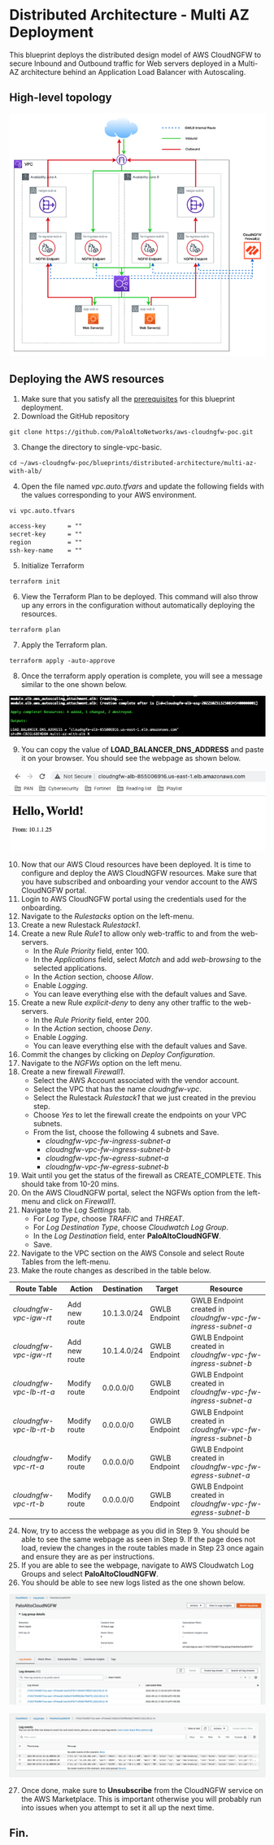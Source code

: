# Distributed Architecture - Multi AZ Deployment
This blueprint deploys the distributed design model of AWS CloudNGFW to secure Inbound and Outbound traffic for Web servers deployed in a Multi-AZ architecture behind an Application Load Balancer with Autoscaling.

## High-level topology

![high-level topo](/assets/distributed-2az-arch.png)

## Deploying the AWS resources
1. Make sure that you satisfy all the [prerequisites](https://github.com/PaloAltoNetworks/aws-cloudngfw-poc#prerequisites) for this blueprint deployment.
2. Download the GitHub repository
```
git clone https://github.com/PaloAltoNetworks/aws-cloudngfw-poc.git
```
3. Change the directory to single-vpc-basic.
```
cd ~/aws-cloudngfw-poc/blueprints/distributed-architecture/multi-az-with-alb/
```
4. Open the file named _vpc.auto.tfvars_ and update the following fields with the values corresponding to your AWS environment.
```
vi vpc.auto.tfvars
```

```
access-key      = ""
secret-key      = ""
region          = ""
ssh-key-name    = ""
```
5. Initialize Terraform
```
terraform init
```
6. View the Terraform Plan to be deployed. This command will also throw up any errors in the configuration without automatically deploying the resources.
```
terraform plan
```
7. Apply the Terraform plan.
```
terraform apply -auto-approve
```
8. Once the terraform apply operation is complete, you will see a message similar to the one shown below.

![terraform apply output](/assets/distributed-2az-hcl-out.png)

9. You can copy the value of __LOAD_BALANCER_DNS_ADDRESS__ and paste it on your browser. You should see the webpage as shown below.

![webpage screenshot](/assets/web-server-dns-screen.png)

10. Now that our AWS Cloud resources have been deployed. It is time to configure and deploy the AWS CloudNGFW resources. Make sure that you have subscribed and onboarding your vendor account to the AWS CloudNGFW portal.
11. Login to AWS CloudNGFW portal using the credentials used for the onboarding.
12. Navigate to the _Rulestacks_ option on the left-menu.
13. Create a new Rulestack _Rulestack1_.
14. Create a new Rule _Rule1_ to allow only web-traffic to and from the web-servers.
    - In the _Rule Priority_ field, enter 100.
    - In the _Applications_ field, select _Match_ and add _web-browsing_ to the selected applications.
    - In the _Action_ section, choose _Allow_.
    - Enable _Logging_.
    - You can leave everything else with the default values and Save.
15. Create a new Rule _explicit-deny_ to deny any other traffic to the web-servers.
    - In the _Rule Priority_ field, enter 200.
    - In the _Action_ section, choose _Deny_.
    - Enable _Logging_.
    - You can leave everything else with the default values and Save.
16. Commit the changes by clicking on _Deploy Configuration_.
17. Navigate to the _NGFWs_ option on the left menu.
18. Create a new firewall _Firewall1_.
    - Select the AWS Account associated with the vendor account.
    - Select the VPC that has the name _cloudngfw-vpc_.
    - Select the Rulestack _Rulestack1_ that we just created in the previou step.
    - Choose _Yes_ to let the firewall create the endpoints on your VPC subnets.
    - From the list, choose the following 4 subnets and Save.
        - _cloudngfw-vpc-fw-ingress-subnet-a_
        - _cloudngfw-vpc-fw-ingress-subnet-b_
        - _cloudngfw-vpc-fw-egress-subnet-a_
        - _cloudngfw-vpc-fw-egress-subnet-b_
19. Wait until you get the status of the firewall as CREATE_COMPLETE. This should take from 10-20 mins.
20. On the AWS CloudNGFW portal, select the NGFWs option from the left-menu and click on _Firewall1_.
21. Navigate to the _Log Settings_ tab.
    - For _Log Type_, choose _TRAFFIC_ and _THREAT_.
    - For _Log Destination Type_, choose _Cloudwatch Log Group_.
    - In the _Log Destination_ field, enter __PaloAltoCloudNGFW__.
    - Save.
22. Navigate to the VPC section on the AWS Console and select Route Tables from the left-menu.
23. Make the route changes as described in the table below.

| Route Table             | Action        | Destination | Target        | Resource                                                      |
|-------------------------|---------------|-------------|---------------|---------------------------------------------------------------|
| _cloudngfw-vpc-igw-rt_  | Add new route | 10.1.3.0/24 | GWLB Endpoint | GWLB Endpoint created in _cloudngfw-vpc-fw-ingress-subnet-a_  |
| _cloudngfw-vpc-igw-rt_  | Add new route | 10.1.4.0/24 | GWLB Endpoint | GWLB Endpoint created in _cloudngfw-vpc-fw-ingress-subnet-b_  |
| _cloudngfw-vpc-lb-rt-a_ | Modify route  | 0.0.0.0/0   | GWLB Endpoint | GWLB Endpoint created in  _cloudngfw-vpc-fw-ingress-subnet-a_ |
| _cloudngfw-vpc-lb-rt-b_ | Modify route  | 0.0.0.0/0   | GWLB Endpoint | GWLB Endpoint created in  _cloudngfw-vpc-fw-ingress-subnet-b_ |
| _cloudngfw-vpc-rt-a_    | Modify route  | 0.0.0.0/0   | GWLB Endpoint | GWLB Endpoint created in  _cloudngfw-vpc-fw-egress-subnet-a_  |
| _cloudngfw-vpc-rt-b_    | Modify route  | 0.0.0.0/0   | GWLB Endpoint | GWLB Endpoint created in  _cloudngfw-vpc-fw-egress-subnet-b_  |

24. Now, try to access the webpage as you did in Step 9. You should be able to see the same webpage as seen in Step 9. If the page does not load, review the changes in the route tables made in Step 
23 once again and ensure they are as per instructions.
25. If you are able to see the webpage, navigate to AWS Cloudwatch Log Groups and select __PaloAltoCloudNGFW__.
26. You should be able to see new logs listed as the one shown below.

![webpage screenshot](/assets/log-groups.png)

![webpage screenshot](/assets/logs.png)

27. Once done, make sure to __Unsubscribe__ from the CloudNGFW service on the AWS Marketplace. This is important otherwise you will probably run into issues when you attempt to set it all up the next time.

## Fin.